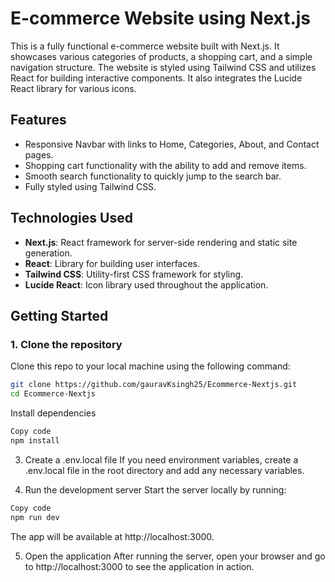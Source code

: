 # E-commerce Website using Next.js

This is a fully functional e-commerce website built with Next.js. It showcases various categories of products, a shopping cart, and a simple navigation structure. The website is styled using Tailwind CSS and utilizes React for building interactive components. It also integrates the Lucide React library for various icons.

## Features

- Responsive Navbar with links to Home, Categories, About, and Contact pages.
- Shopping cart functionality with the ability to add and remove items.
- Smooth search functionality to quickly jump to the search bar.
- Fully styled using Tailwind CSS.

## Technologies Used

- **Next.js**: React framework for server-side rendering and static site generation.
- **React**: Library for building user interfaces.
- **Tailwind CSS**: Utility-first CSS framework for styling.
- **Lucide React**: Icon library used throughout the application.

## Getting Started

### 1. Clone the repository

Clone this repo to your local machine using the following command:

```bash
git clone https://github.com/gauravKsingh25/Ecommerce-Nextjs.git
cd Ecommerce-Nextjs
```
Install dependencies

```bash
Copy code
npm install
```
3. Create a .env.local file
If you need environment variables, create a .env.local file in the root directory and add any necessary variables.

4. Run the development server
Start the server locally by running:

```bash
Copy code
npm run dev
```
The app will be available at http://localhost:3000.

5. Open the application
After running the server, open your browser and go to http://localhost:3000 to see the application in action.
